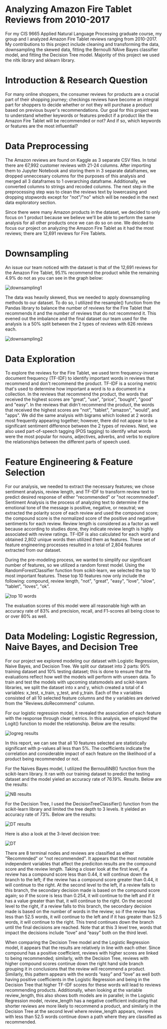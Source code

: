 # Analyzing Amazon Fire Tablet Reviews from 2010-2017
For my CIS 9665 Applied Natural Language Processing graduate course, my group and I analyzed Amazon Fire Tablet reviews ranging from 2010-2017. My contributions to this project include cleaning and transforming the data, downsampling the skewed data, fitting the Bernoulli NAive Bayes classifier model, and fitting the Decision Tree model. Majority of this project we used the nltk library and sklearn library.

# Introduction & Research Question
For many online shoppers, the consumer reviews for products are a crucial part of their shopping journey; checkings reviews have become an integral part for shoppers to decide whether or not they will purchase a product based on previous buyer's recommendations. Our goal for this project was to understand whether keywords or features predict if a product like the Amazon Fire Tablet will be recommended or not? And if so, which keywords or features are the most influential?

# Data Preprocessing
The Amazon reviews are found on Kaggle as 3 separate CSV files. In total there are 67,992 customer reviews with 21-24 columns. After importing them to Jupyter Notebook and storing them in 3 separate dataframes, we dropped unneccesary columns for the purposes of this analysis and merged all 3 dataframes to 1 overarching dataframe. Additionally, we converted columns to strings and recoded columns. The next step in the preprocessing step was to clean the reviews text by lowercasing and dropping stopwords except for "not"/"no" which will be needed in the next data exploratory section.

Since there were many Amazon products in the dataset, we decided to only focus on 1 product because we believe we'll be able to perform the same analysis for all other products once we can do so on one. We deicded to focus our project on analyzing the Amazon Fire Tablet as it had the most reviews; there are 12,691 reviews for Fire Tablets.

# Downsampling
An issue our team noticed with the dataset is that of the 12,691 reviews for the Amazon Fire Tablet, 95.1% recommend the product while the remaining 4.9% do not as you can see in the graph below:

![downsampling1](https://github.com/sallywuhoo/CIS9665-Tablet-Reviews/assets/148400043/797f70e1-a19e-49be-bcc9-3a9d5f5e9caa)

The data was heavily skewed, thus we needed to apply downsampling methods to our dataset. To do so, I utilized the resample() function from the Pandas library to balance the number of reviews for the Fire Tablet that recommends it and the number of reviews that do not recommend it. This evened out the imbalance and the final dataset our team used for the analysis is a 50% split between the 2 types of reviews with 626 reviews each.

![downsampling2](https://github.com/sallywuhoo/CIS9665-Tablet-Reviews/assets/148400043/7ed31255-bc66-452e-b681-d38eff074fe9)

# Data Exploration
To explore the reviews for the Fire Tablet, we used term frequency-inverse document frequency (TF-IDF) to identify important words in reviews that recommend and don't recommend the product. TF-IDF is a scoring metric that's used to determine how important a word is to a document in a collection. In the reviews that recommend the product, the words that received the highest scores are "great", "use", "price", "bought", "good" and "easy". In the reviews that didn't recommend the product, the words that received the highest scores are "not", "tablet", "amazon", "would", and "apps". We did the same analysis with bigrams which looked at 2 words most frequently appearing together; however, there did not appear to be a significant sentiment difference between the 2 types of reviews. Next, we also used part-of-speech tagging (POS tagging) to identify what words were the most popular for nouns, adjectives, adverbs, and verbs to explore the relationships between the different parts of speech used.

# Feature Engineering & Feature Selection
For our analysis, we needed to extract the necessary features; we chose sentiment analysis, review length, and TF-IDF to transform review text to predict desired response of either "recommended" or "not recommneded". Sentiment Analysis is the process of analyzing text to determine if the emotional tone of the message is positive, negative, or neautral; we extracted the polarity score of each review and used the compound score; the compound score is the normalized score of the positive and negative sentiments for each review. Review length is considered as a factor as well because according to studies done, they indicate review length is highly associated with review ratings. TF-IDF is also calculated for each word and obtained 2,802 unique words then utilized them as features. These set of feature engineering processes resulted in a total of 2,804 features extracted from our dataset.

During the pre-modeling process, we wanted to simplify our significant number of features, so we utilized a random forest model. Using the RandomForestClassifier function from scikit-learn, we selected the top 10 most important features. These top 10 features now only include the following: compound, review length, "not", "great", "easy", "love", "slow", "tablet", "loves", "ok".

![top 10 words](https://github.com/sallywuhoo/CIS9665-Tablet-Reviews/assets/148400043/eefa18a2-a0bb-41b9-a815-d9888a6f8fad)

The evaluation scores of this model were all reasonable high with an accuracy rate of 83% and precision, recall, and F1-scores all being close to or over 80% as well.

# Data Modeling: Logistic Regression, Naive Bayes, and Decision Tree
For our project we explored modeling our dataset with Logistic Regression, Naive Bayes, and Decision Tree. We split our dataset into 2 parts: 90% training dataset and 10% testing dataset; this is done to ensure that the evaluations reflect how well the models will perform with unseen data. To train and test the models with upcoming statsmodels and scikit-learn libraries, we split the dataset into x and y, which created a total of 4 variables: x_test, x_train, y_test, and y_train. Each of the x variables consisted of all 10 selected feature columns and the y variables are derived from the "Reviews.doRecommend" column.

For our logistic regression model, it revealed the association of each feature with the response through clear metrics. In this analysis, we employed the Logit() function to model the relationship. Below are the results:

![logreg results](https://github.com/sallywuhoo/CIS9665-Tablet-Reviews/assets/148400043/1cd28d0f-7f35-4be1-abca-bf8712855743)

In this report, we can see that all 10 features selected are statistically significant with p-values all less than 5%. The coefficients indicate the correlation and considerable impact of each feature on the likelihood of a product being recommended or not.

For the Naives Bayes model, I utilized the BernoulliNB() function from the scikit-learn library. It ran with our training dataset to predict the testing dataset and the model yieled an accuracy rate of 76.19%. Results. Below are the results:

![NB results](https://github.com/sallywuhoo/CIS9665-Tablet-Reviews/assets/148400043/19fc9196-e8af-49f1-939a-67dd39bd8c94)

For the Decision Tree, I used the DecisionTreeClassifier() function from the scikit-learn library and limited the tree depth to 3 levels. It yielded an accuracy rate of 73%. Below are the results:

![DT results](https://github.com/sallywuhoo/CIS9665-Tablet-Reviews/assets/148400043/15683e90-b283-461c-969e-7e067cd7c04d)

Here is also a look at the 3-level decision tree:

![DT](https://github.com/sallywuhoo/CIS9665-Tablet-Reviews/assets/148400043/be253843-2cbb-4e97-82ef-6edd061ea63e)

There are 8 terminal nodes and reviews are classified as either "Recommnded" or "not recommended". It appears that the most notable independent variables that affect the prediciton results are the compound score and the review length. Taking a closer look at the first level, if a review has a compound score less than 0.44, it will continue down the branch to the left; if the review has a compound score greater than 0.44, it will continue to the right. At the second level to the left, if a review falls to this branch, the secondary decision made is based on the compound score again; so if the score is less than 0.254, it will continue to the left and if it has a value greater than that, it will continue to the right. On the second level to the right, if a review falls to this branch, the secondary decision made is based on the number of words in the review; so if the review has less than 52.5 words, it will continue to the left and if it has greater than 52.5 words, it will continue to the right. This trend continues down the branch until the final decisions are reached. Note that at this 3 level tree, words that impact the decisions include “love” and “easy” both on the third level.

When comparing the Decision Tree model and the Logistic Regression model, it appears that the results are relatively in line with each other. Since compound has a positive coefficient, reviews with higher scores are linked to being recommended; similarly, with the Decision Tree, reviews with higher compound scores continue down the right hand side branch grouping it in conclusions that the review will recommend a product. Similarly, this pattern appears with the words “easy” and “love” as well both having positive coefficients in the Logistic Regression and being in the Decision Tree that higher TF-IDF scores for these words will lead to reviews recommending products. Additionally, when looking at the variable review_length, this also shows both models are in parallel; in the Logistic Regression model, review_length has a negative coefficient indicating that shorter reviews are more likely to recommend a product, and similarly in the Decision Tree at the second level where review_length appears, reviews with less than 52.5 words continue down a path where they are classified as recommended.
